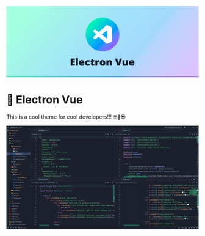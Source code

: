 ![](https://raw.githubusercontent.com/icao/electron-vue/master/assets/banner_electron_vue.png)

# 🖖 Electron Vue

This is a cool theme for cool developers!!! 🤓<small>💫</small>😎

![alt text](image.png)
